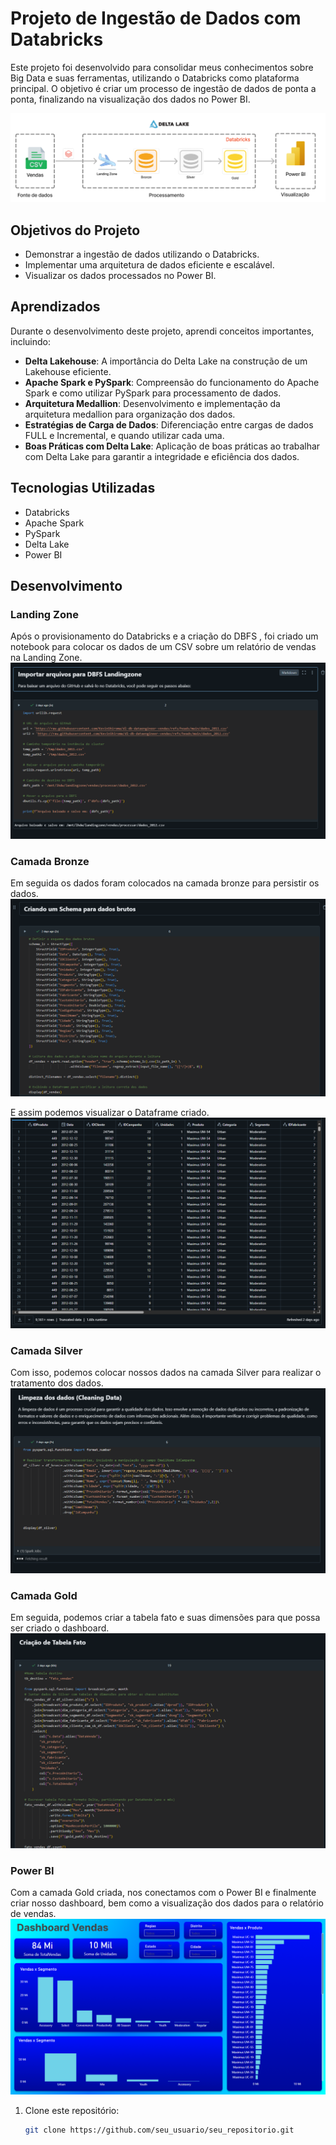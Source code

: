 # Projeto de Ingestão de Dados com Databricks

Este projeto foi desenvolvido para consolidar meus conhecimentos sobre Big Data e suas ferramentas, utilizando o Databricks como plataforma principal. O objetivo é criar um processo de ingestão de dados de ponta a ponta, finalizando na visualização dos dados no Power BI. <br>

![Trazendo os dados CSV](https://github.com/KevinShiroma/dl-db-dataengineer-vendas/blob/main/img/7.PNG?raw=true)

## Objetivos do Projeto

- Demonstrar a ingestão de dados utilizando o Databricks.
- Implementar uma arquitetura de dados eficiente e escalável.
- Visualizar os dados processados no Power BI.

## Aprendizados

Durante o desenvolvimento deste projeto, aprendi conceitos importantes, incluindo:

- **Delta Lakehouse**: A importância do Delta Lake na construção de um Lakehouse eficiente.
- **Apache Spark e PySpark**: Compreensão do funcionamento do Apache Spark e como utilizar PySpark para processamento de dados.
- **Arquitetura Medallion**: Desenvolvimento e implementação da arquitetura medallion para organização dos dados.
- **Estratégias de Carga de Dados**: Diferenciação entre cargas de dados FULL e Incremental, e quando utilizar cada uma.
- **Boas Práticas com Delta Lake**: Aplicação de boas práticas ao trabalhar com Delta Lake para garantir a integridade e eficiência dos dados.

## Tecnologias Utilizadas

- Databricks
- Apache Spark
- PySpark
- Delta Lake
- Power BI

## Desenvolvimento

### Landing Zone
Após o provisionamento do Databricks e a criação do DBFS , foi criado um notebook para colocar os dados de um CSV sobre um relatório de vendas na Landing Zone.<br>
![Trazendo os dados CSV](https://github.com/KevinShiroma/dl-db-dataengineer-vendas/blob/main/img/1.PNG?raw=true)

### Camada Bronze
Em seguida os dados foram colocados na camada bronze para persistir os dados.<br>
![Trazendo os dados CSV](https://github.com/KevinShiroma/dl-db-dataengineer-vendas/blob/main/img/2.PNG?raw=true)

E assim podemos visualizar o Dataframe criado.<br>
![Trazendo os dados CSV](https://github.com/KevinShiroma/dl-db-dataengineer-vendas/blob/main/img/3.PNG?raw=true)

### Camada Silver
Com isso, podemos colocar nossos dados na camada Silver para realizar o tratamento dos dados.<br>
![Trazendo os dados CSV](https://github.com/KevinShiroma/dl-db-dataengineer-vendas/blob/main/img/4.PNG?raw=true)

### Camada Gold
Em seguida, podemos criar a tabela fato e suas dimensões para que possa ser criado o dashboard. <br>
![Trazendo os dados CSV](https://github.com/KevinShiroma/dl-db-dataengineer-vendas/blob/main/img/5.PNG?raw=true)

### Power BI
Com a camada Gold criada, nos conectamos com o Power BI e finalmente criar nosso dashboard, bem como a visualização dos dados para o relatório de vendas.<br>
![Trazendo os dados CSV](https://github.com/KevinShiroma/dl-db-dataengineer-vendas/blob/main/img/6.PNG?raw=true)


1. Clone este repositório:
   ```bash
   git clone https://github.com/seu_usuario/seu_repositorio.git
